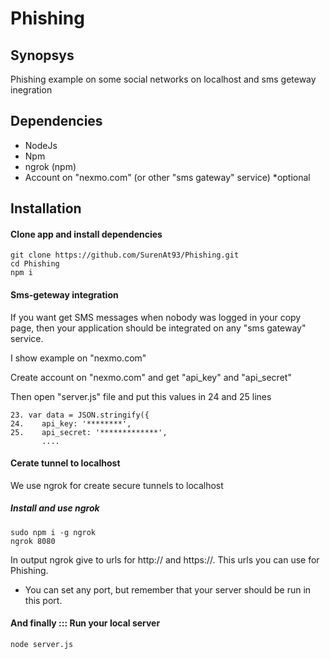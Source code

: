 # Phishing

## Synopsys

Phishing example on some social networks on localhost and sms geteway inegration

## Dependencies

- NodeJs
- Npm
- ngrok (npm)
- Account on "nexmo.com" (or other "sms gateway" service) *optional

## Installation

#### Clone app and install dependencies

```
git clone https://github.com/SurenAt93/Phishing.git
cd Phishing
npm i
```

#### Sms-geteway integration

If you want get SMS messages when nobody was logged in your copy page,
then your application should be integrated on any "sms gateway" service.

I show example on "nexmo.com"

Create account on "nexmo.com" and get "api_key" and "api_secret"

Then open "server.js" file and put this values in 24 and 25 lines

```
23. var data = JSON.stringify({
24.    api_key: '********',
25.    api_secret: '*************',
       .... 
```

#### Cerate tunnel to localhost

We use ngrok for create secure tunnels to localhost

##### Install and use ngrok

```
sudo npm i -g ngrok
ngrok 8080
```
In output ngrok give to urls for http:// and https://. This urls you can use for Phishing.

* You can set any port, but remember  that your server should be run in this port.

#### And finally ::: Run your local server

```
node server.js
```
